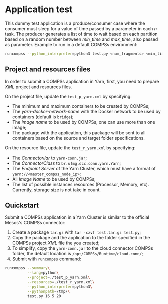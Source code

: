 
# Application test

This dummy test application is a produce/consumer case where the consumer must sleep for a value of time passed by a parameter in each *n* task. The producer generates a list of time to wait based on each partition based on a random number between *min_time* and *max_time*, also passed as parameter. Example to run in a default COMPSs environment:

```bash
runcompss --python_interpreter=python3 test.py <num_fragments> <min_time> <max_time>
```


## Project and resources files

In order to submit a COMPSs application in Yarn, first, you need to prepare *XML* project and resources files. 

On the project file, update the `test_p_yarn.xml` by specifying:

* The minimum and maximum containers to be created by COMPSs; 
* The *yarn-docker-network-name* with the Docker network to be used by containers (default is `bridge`); 
* The *image name* to be used by COMPSs, one can use more than one image;
* The package with the application, this package will be sent to all containers based on the source and target folder specifications.

On the resource file, update the `test_r_yarn.xml` by specifying:

* The *ConnectorJar* to `yarn-conn.jar`;
* The *ConnectorClass* to `br.ufmg.dcc.conn.yarn.Yarn`;
* The *Endpoint Server* of the Yarn Cluster, which must have a format of `yarn://<master_compss_node_ip>`;
* All *Image Name* to be used by COMPSs;
* The list of possible instances resources (Processor, Memory, etc). Currently, storage size is not take in count.


## Quickstart

Submit a COMPSs application in a Yarn Cluster is similar to the official Mesos's COMPSs connector:

1. Create a package `tar.gz` with `tar -czvf test.tar.gz test.py`;
2. Copy the package and the application to the folder specified in the COMPSs project *XML* file the you created;
3. To simplify, copy the `yarn-conn.jar` to the cloud connector COMPSs folder, the default location is `/opt/COMPSs/Runtime/cloud-conn/`;
4. Submit with `runcompss` command:

```bash
runcompss --summary\
          --lang=python\
		  --project=./test_p_yarn.xml\
		  --resources=./test_r_yarn.xml\
	      --python_interpreter=python3\
          --pythonpath=/tmp/\
		  test.py 16 5 20
```
